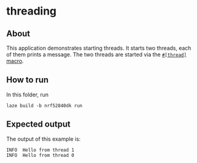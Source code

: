 # threading

## About

This application demonstrates starting threads.
It starts two threads, each of them prints a message.
The two threads are started via the
[`#[thread]` macro](https://ariel-os.github.io/ariel-os/dev/docs/api/ariel_os/attr.thread.html).

## How to run

In this folder, run

    laze build -b nrf52840dk run

## Expected output

The output of this example is:

    INFO  Hello from thread 1
    INFO  Hello from thread 0
